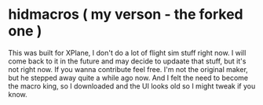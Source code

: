 hidmacros ( my verson - the forked one )
=========
This was built for XPlane, I don't do a lot of flight sim stuff right now.
I will come back to it in the future and may decide to updaate that stuff,
but it's not right now. If you wanna contribute feel free. I'm not the original
maker, but he stepped away quite a while ago now. And I felt the need to become
the macro king, so I downloaded and the UI looks old so I might tweak if you know.
